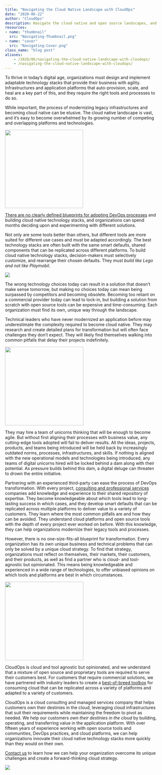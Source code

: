 ```yaml
---
title: "Navigating the Cloud Native Landscape with CloudOps"
date: "2020-06-22"
author: "CloudOps"
description: Navigate the cloud native and open source landscapes, and own your destiny in the clouds with CloudOps.
resources:
- name: "thumbnail"
  src: "Navigating-Thumbnail.png"
- name: "cover"
  src: "Navigating-Cover.png"
class_name: "blog post"
aliases:
    - /2020/06/navigating-the-cloud-native-landscape-with-cloudops/
    - /navigating-the-cloud-native-landscape-with-cloudops/
---
```


<p>To thrive in today’s digital age, organizations must design and implement adaptable technology stacks that provide their business with agility. Infrastructures and application platforms that auto-provision, scale, and heal are a key part of this, and they require the right tools and processes to do so.</p>
<p>While important, the process of modernizing legacy infrastructures and becoming cloud native can be elusive. The cloud native landscape is vast, and it’s easy to become overwhelmed by its growing number of competing and overlapping platforms and technologies.&nbsp;</p>
    <div class="alignright">
        <img src="/images/blog/post/Hellscape2.jpg" width="258">
    </div>
<p><a href="https://info.cloudops.com/initiate-devops-transformation-by-assessing-culture-and-processes?utm_source=Blog%20post&utm_medium=Elastic&utm_campaign=DevOps%20Monitoring%20Online%20Workshop%20-%20April%2C%202020&utm_content=DevOps%20Transformation%20WP%20landing%20page">There are no clearly defined blueprints for adopting DevOps processes</a> and building cloud native technology stacks, and organizations can spend months deciding upon and experimenting with different solutions.</p>

<p>Not only are some tools better than others, but different tools are more suited for different use cases and must be adapted accordingly. The best technology stacks are often built with the same smart defaults, shared components that can be replicated across different platforms. To build cloud native technology stacks, decision-makers must selectively customize, and rearrange their chosen defaults. They must <em>build like Lego and not like Playmobil</em>.&nbsp;</p>
    <div class="alignright">
        <img src="/images/blog/post/Digital-Unicorns-Wanted-1.png">
    </div>
<p>The wrong technology choices today can result in a solution that doesn’t make sense tomorrow, but making no choices today can mean being surpassed by competitors and becoming obsolete. Becoming too reliant on a commercial provider today can lead to lock-in, but building a solution from scratch with open source tools can be expensive and time-consuming. Each organization must find its own, unique way through the landscape.</p><p>Technical leaders who have never modernized an application before may underestimate the complexity required to become cloud native. They may research and create detailed plans for transformation but will often face challenges they don’t expect. They will likely find themselves walking into common pitfalls that delay their projects indefinitely.</p>
    <div class="alignright">
        <img src="/images/blog/post/pasted-img-0.png" alt="" width="259">
    </div>
<p>They may hire a team of unicorns thinking that will be enough to become agile. But without first aligning their processes with business value, any cutting-edge tools adopted will fail to deliver results. All the ideas, projects, products, and teams being introduced will be held back by increasingly outdated norms, processes, infrastructures, and skills. If nothing is aligned with the new operational models and technologies being introduced, any teams of digital unicorns hired will be locked behind a dam along with their potential. As pressure builds behind this dam, a digital deluge can threaten to drown the entire initiative.</p>

<p>Partnering with an experienced third-party can ease the process of DevOps transformation. With every project, <a href="/blog/staff-augmentation-vs-project-based-services-for-devops-and-cloud-projects/">consulting and professional services</a> companies add knowledge and experience to their shared repository of expertise. They become knowledgeable about which tools lead to long-lasting success in which cases, and they develop smart defaults that can be replicated across multiple platforms to deliver value to a variety of customers. They learn where the most common pitfalls are and how they can be avoided. They understand cloud platforms and open source tools with the depth of every project ever worked on before. With this knowledge, they can help organizations modernize their legacy tools and processes.</p>

<p>However, there is no one-size-fits-all blueprint for transformation. Every organization has its own unique business and technical problems that can only be solved by a unique cloud strategy. To find that strategy, organizations must reflect on themselves, their markets, their customers, and their products, as well as find a partner who is cloud- and tool- agnostic but opinionated. This means being knowledgeable and experienced in a wide range of technologies, to offer unbiased opinions on which tools and platforms are best in which circumstances.</p>
    <div class="alignright">
        <img src="/images/blog/post/rainbowunicorns.png" width="259">
    </div>

<p>CloudOps is cloud and tool agnostic but opinionated, and we understand that a mixture of open source and proprietary tools are required to serve their customers best. For customers that require commercial solutions, we have partnered with industry leaders to create a <a href="/blog/a-best-of-breed-toolbox-for-using-cloud/">best-of-breed toolbox</a> for consuming cloud that can be replicated across a variety of platforms and adapted to a variety of customers.</p>

<p>CloudOps is a cloud consulting and managed services company that helps customers own their destinies in the cloud, leveraging cloud infrastructures that suit their requirements while maintaining the freedom to pivot as needed. We help our customers <em>own their destinies in the cloud </em>by building, operating, and transferring value in the application platform. With over fifteen years of experience working with open source tools and communities, DevOps practices, and cloud platforms, we can help organizations innovate their cloud native technology stacks more quickly than they would on their own.&nbsp;</p>

<p><a href="https://www.cloudops.com/contact-us/">Contact us</a> to learn how we can help your organization overcome its unique challenges and create a forward-thinking cloud strategy.</p>

<div class="row">
    <div class="col-xl-8 offset-xl-2 col-lg-10 offset-lg-1 col-md-10 offset-md-1 col-sm-12 col-xs-12 cta-image">
      <img src="/images/blog/cta/white-paper.jpeg">
    </div>
</div>